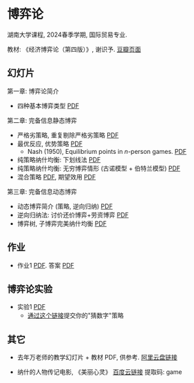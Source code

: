 # 博弈论
湖南大学课程, 2024春季学期, 国际贸易专业.

教材: 《经济博弈论（第四版）》, 谢识予.
[豆瓣页面](https://book.douban.com/subject/30389848/)

## 幻灯片
第一章: 博弈论简介
- 四种基本博弈类型 [PDF](slides/ch1.pdf)
<!-- [Chapter 1](slides/ch1.md) -->

第二章: 完备信息静态博弈
- 严格劣策略, 重复剔除严格劣策略 [PDF](slides/ch2.pdf)
- 最优反应, 优势策略 [PDF](slides/ch2-optim-response.pdf)
  - Nash (1950), Equilibrium points in *n*-person games.
    [PDF](slides/nash1950.pdf)
- 纯策略纳什均衡: 下划线法 [PDF](slides/ch2-nash.pdf)
- 纯策略纳什均衡: 无穷博弈情形 (古诺模型 + 伯特兰模型) [PDF](slides/ch2-infinite.pdf)
- 混合策略 [PDF](slides/ch2-mixed.pdf), 期望效用 [PDF](slides/ch2-EU.pdf)

第三章: 完备信息动态博弈
- 动态博弈简介 (策略, 逆向归纳) [PDF](slides/ch3-intro.pdf)
- 逆向归纳法: 讨价还价博弈+劳资博弈 [PDF](slides/ch3-examples.pdf)
- 博弈树, 子博弈完美纳什均衡 [PDF](slides/ch3-tree.pdf)




## 作业
- 作业1 [PDF](notes/hw1.pdf). 答案 [PDF](notes/hw1-ans.pdf)

## 博弈论实验
- 实验1 [PDF](slides/experiment-1.pdf)
  - [通过这个链接](https://send2me.cn/CdsZT0n1/RRO_SM-yjEeITA)提交你的"猜数字"策略

## 其它
- 去年万老师的教学幻灯片 + 教材 PDF, 供参考.
[阿里云盘链接](https://www.alipan.com/s/FiWZEDqBxQy)

- 纳什的人物传记电影, 《美丽心灵》 [百度云链接](https://pan.baidu.com/s/19YIEXlqSgDCMMCIj832Y9A?pwd=game) 提取码: game